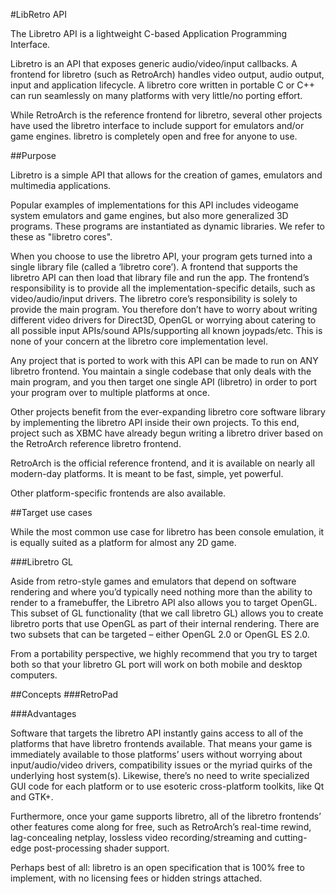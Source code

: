 #LibRetro API

The Libretro API is a lightweight C-based Application Programming Interface.

Libretro is an API that exposes generic audio/video/input callbacks. A frontend for libretro (such as RetroArch) handles video output, audio output, input and application lifecycle. A libretro core written in portable C or C++ can run seamlessly on many platforms with very little/no porting effort.

While RetroArch is the reference frontend for libretro, several other projects have used the libretro interface to include support for emulators and/or game engines. libretro is completely open and free for anyone to use.


##Purpose

Libretro is a simple API that allows for the creation of games, emulators and multimedia applications.

Popular examples of implementations for this API includes videogame system emulators and game engines, but also more generalized 3D programs. These programs are instantiated as dynamic libraries. We refer to these as "libretro cores".

When you choose to use the libretro API, your program gets turned into a single library file (called a ‘libretro core’). A frontend that supports the libretro API can then load that library file and run the app. The frontend’s responsibility is to provide all the implementation-specific details, such as video/audio/input drivers. The libretro core’s responsibility is solely to provide the main program. You therefore don’t have to worry about writing different video drivers for Direct3D, OpenGL or worrying about catering to all possible input APIs/sound APIs/supporting all known joypads/etc. This is none of your concern at the libretro core implementation level.

Any project that is ported to work with this API can be made to run on ANY libretro frontend. You maintain a single codebase that only deals with the main program, and you then target one single API (libretro) in order to port your program over to multiple platforms at once.

Other projects benefit from the ever-expanding libretro core software library by implementing the libretro API inside their own projects. To this end, project such as XBMC have already begun writing a libretro driver based on the RetroArch reference libretro frontend.

RetroArch is the official reference frontend, and it is available on nearly all modern-day platforms. It is meant to be fast, simple, yet powerful.

Other platform-specific frontends are also available.

##Target use cases

While the most common use case for libretro has been console emulation, it is equally suited as a platform for almost any 2D game.

###Libretro GL

Aside from retro-style games and emulators that depend on software rendering and where you’d typically need nothing more than the ability to render to a framebuffer, the Libretro API also allows you to target OpenGL. This subset of GL functionality (that we call libretro GL) allows you to create libretro ports that use OpenGL as part of their internal rendering. There are two subsets that can be targeted – either OpenGL 2.0 or OpenGL ES 2.0.

From a portability perspective, we highly recommend that you try to target both so that your libretro GL port will work on both mobile and desktop computers.

##Concepts
###RetroPad

###Advantages

Software that targets the libretro API instantly gains access to all of the platforms that have libretro frontends available. That means your game is immediately available to those platforms’ users without worrying about input/audio/video drivers, compatibility issues or the myriad quirks of the underlying host system(s). Likewise, there’s no need to write specialized GUI code for each platform or to use esoteric cross-platform toolkits, like Qt and GTK+.

Furthermore, once your game supports libretro, all of the libretro frontends’ other features come along for free, such as RetroArch’s real-time rewind, lag-concealing netplay, lossless video recording/streaming and cutting-edge post-processing shader support.

Perhaps best of all: libretro is an open specification that is 100% free to implement, with no licensing fees or hidden strings attached. 
